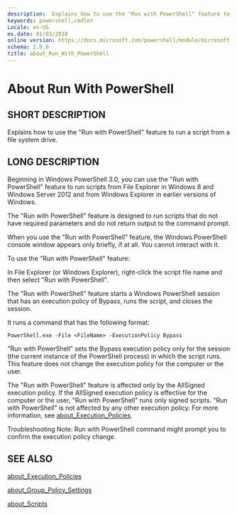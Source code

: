```yaml
---
description:  Explains how to use the "Run with PowerShell" feature to run a script from a file system drive. 
keywords: powershell,cmdlet
Locale: en-US
ms.date: 01/03/2018
online version: https://docs.microsoft.com/powershell/module/microsoft.powershell.core/about/about_run_with_powershell?view=powershell-5.1&WT.mc_id=ps-gethelp
schema: 2.0.0
title: about_Run_With_PowerShell
---
```


# About Run With PowerShell

## SHORT DESCRIPTION

Explains how to use the "Run with PowerShell" feature to run a script from a
file system drive.

## LONG DESCRIPTION

Beginning in Windows PowerShell 3.0, you can use the "Run with PowerShell"
feature to run scripts from File Explorer in Windows 8 and Windows Server 2012
and from Windows Explorer in earlier versions of Windows.

The "Run with PowerShell" feature is designed to run scripts that do not have
required parameters and do not return output to the command prompt.

When you use the "Run with PowerShell" feature, the Windows PowerShell console
window appears only briefly, if at all. You cannot interact with it.

To use the "Run with PowerShell" feature:

In File Explorer (or Windows Explorer), right-click the script file name and
then select "Run with PowerShell".

The "Run with PowerShell" feature starts a Windows PowerShell session that has
an execution policy of Bypass, runs the script, and closes the session.

It runs a command that has the following format:

```
PowerShell.exe -File <FileName> -ExecutionPolicy Bypass
```

"Run with PowerShell" sets the Bypass execution policy only for the session
(the current instance of the PowerShell process) in which the script runs.
This feature does not change the execution policy for the computer or the
user.

The "Run with PowerShell" feature is affected only by the AllSigned execution
policy. If the AllSigned execution policy is effective for the computer or the
user, "Run with PowerShell" runs only signed scripts. "Run with PowerShell" is
not affected by any other execution policy. For more information, see
[about_Execution_Policies](about_Execution_Policies.md).

Troubleshooting Note: Run with PowerShell command might prompt you to confirm
the execution policy change.

## SEE ALSO

[about_Execution_Policies](about_Execution_Policies.md)

[about_Group_Policy_Settings](about_Group_Policy_Settings.md)

[about_Scripts](about_Scripts.md)
